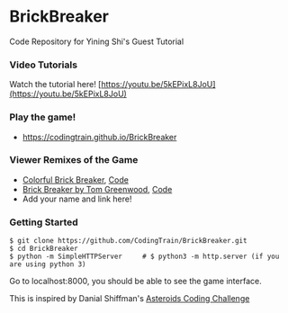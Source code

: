 # BrickBreaker
Code Repository for Yining Shi's Guest Tutorial

### Video Tutorials
Watch the tutorial here! [https://youtu.be/5kEPixL8JoU](https://youtu.be/5kEPixL8JoU)

### Play the game!
* https://codingtrain.github.io/BrickBreaker

### Viewer Remixes of the Game
* [Colorful Brick Breaker](https://yining1023.github.io/brickBreaker), [Code](https://github.com/yining1023/brickBreaker)
* [Brick Breaker by Tom Greenwood](https://tgreenwood93.github.io/BrickBreaker/), [Code](https://github.com/tgreenwood93/BrickBreaker)
* Add your name and link here!

### Getting Started
```shell
$ git clone https://github.com/CodingTrain/BrickBreaker.git
$ cd BrickBreaker
$ python -m SimpleHTTPServer     # $ python3 -m http.server (if you are using python 3)
```
Go to localhost:8000, you should be able to see the game interface.

This is inspired by Danial Shiffman's [Asteroids Coding Challenge](https://www.youtube.com/watch?v=hacZU523FyM)
